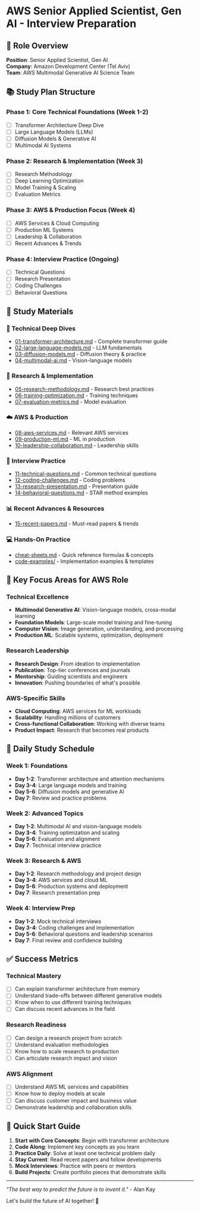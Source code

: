 # AWS Senior Applied Scientist, Gen AI - Interview Preparation

## 🎯 Role Overview
**Position**: Senior Applied Scientist, Gen AI  
**Company**: Amazon Development Center (Tel Aviv)  
**Team**: AWS Multimodal Generative AI Science Team  

## 📚 Study Plan Structure

### Phase 1: Core Technical Foundations (Week 1-2)
- [ ] Transformer Architecture Deep Dive
- [ ] Large Language Models (LLMs)
- [ ] Diffusion Models & Generative AI
- [ ] Multimodal AI Systems

### Phase 2: Research & Implementation (Week 3)
- [ ] Research Methodology
- [ ] Deep Learning Optimization
- [ ] Model Training & Scaling
- [ ] Evaluation Metrics

### Phase 3: AWS & Production Focus (Week 4)
- [ ] AWS Services & Cloud Computing
- [ ] Production ML Systems
- [ ] Leadership & Collaboration
- [ ] Recent Advances & Trends

### Phase 4: Interview Practice (Ongoing)
- [ ] Technical Questions
- [ ] Research Presentation
- [ ] Coding Challenges
- [ ] Behavioral Questions

## 📖 Study Materials

### 📁 Technical Deep Dives
- [01-transformer-architecture.md](./01-core-concepts/01-transformer-architecture.md) - Complete transformer guide
- [02-large-language-models.md](./01-core-concepts/02-large-language-models.md) - LLM fundamentals
- [03-diffusion-models.md](./01-core-concepts/03-diffusion-models.md) - Diffusion theory & practice
- [04-multimodal-ai.md](./01-core-concepts/04-multimodal-ai.md) - Vision-language models

### 🔬 Research & Implementation
- [05-research-methodology.md](./02-research-implementation/05-research-methodology.md) - Research best practices
- [06-training-optimization.md](./02-research-implementation/06-training-optimization.md) - Training techniques
- [07-evaluation-metrics.md](./02-research-implementation/07-evaluation-metrics.md) - Model evaluation

### ☁️ AWS & Production
- [08-aws-services.md](./03-aws-production/08-aws-services.md) - Relevant AWS services
- [09-production-ml.md](./03-aws-production/09-production-ml.md) - ML in production
- [10-leadership-collaboration.md](./03-aws-production/10-leadership-collaboration.md) - Leadership skills

### 🎯 Interview Practice
- [11-technical-questions.md](./04-interview-practice/11-technical-questions.md) - Common technical questions
- [12-coding-challenges.md](./04-interview-practice/12-coding-challenges.md) - Coding problems
- [13-research-presentation.md](./04-interview-practice/13-research-presentation.md) - Presentation guide
- [14-behavioral-questions.md](./04-interview-practice/14-behavioral-questions.md) - STAR method examples

### 📊 Recent Advances & Resources
- [15-recent-papers.md](./05-recent-advances/15-recent-papers.md) - Must-read papers & trends

### 💻 Hands-On Practice
- [cheat-sheets.md](./06-hands-on/cheat-sheets.md) - Quick reference formulas & concepts
- [code-examples/](./06-hands-on/code-examples/) - Implementation examples & templates

## 🎯 Key Focus Areas for AWS Role

### Technical Excellence
- **Multimodal Generative AI**: Vision-language models, cross-modal learning
- **Foundation Models**: Large-scale model training and fine-tuning
- **Computer Vision**: Image generation, understanding, and processing
- **Production ML**: Scalable systems, optimization, deployment

### Research Leadership
- **Research Design**: From ideation to implementation
- **Publication**: Top-tier conferences and journals
- **Mentorship**: Guiding scientists and engineers
- **Innovation**: Pushing boundaries of what's possible

### AWS-Specific Skills
- **Cloud Computing**: AWS services for ML workloads
- **Scalability**: Handling millions of customers
- **Cross-functional Collaboration**: Working with diverse teams
- **Product Impact**: Research that becomes real products

## 📅 Daily Study Schedule

### Week 1: Foundations
- **Day 1-2**: Transformer architecture and attention mechanisms
- **Day 3-4**: Large language models and training
- **Day 5-6**: Diffusion models and generative AI
- **Day 7**: Review and practice problems

### Week 2: Advanced Topics
- **Day 1-2**: Multimodal AI and vision-language models
- **Day 3-4**: Training optimization and scaling
- **Day 5-6**: Evaluation and alignment
- **Day 7**: Technical interview practice

### Week 3: Research & AWS
- **Day 1-2**: Research methodology and project design
- **Day 3-4**: AWS services and cloud ML
- **Day 5-6**: Production systems and deployment
- **Day 7**: Research presentation prep

### Week 4: Interview Prep
- **Day 1-2**: Mock technical interviews
- **Day 3-4**: Coding challenges and implementation
- **Day 5-6**: Behavioral questions and leadership scenarios
- **Day 7**: Final review and confidence building

## ✅ Success Metrics

### Technical Mastery
- [ ] Can explain transformer architecture from memory
- [ ] Understand trade-offs between different generative models
- [ ] Know when to use different training techniques
- [ ] Can discuss recent advances in the field

### Research Readiness
- [ ] Can design a research project from scratch
- [ ] Understand evaluation methodologies
- [ ] Know how to scale research to production
- [ ] Can articulate research impact and vision

### AWS Alignment
- [ ] Understand AWS ML services and capabilities
- [ ] Know how to deploy models at scale
- [ ] Can discuss customer impact and business value
- [ ] Demonstrate leadership and collaboration skills

## 🚀 Quick Start Guide

1. **Start with Core Concepts**: Begin with transformer architecture
2. **Code Along**: Implement key concepts as you learn
3. **Practice Daily**: Solve at least one technical problem daily
4. **Stay Current**: Read recent papers and follow developments
5. **Mock Interviews**: Practice with peers or mentors
6. **Build Projects**: Create portfolio pieces that demonstrate skills

---

*"The best way to predict the future is to invent it."* - Alan Kay

Let's build the future of AI together! 🚀
